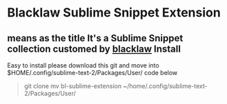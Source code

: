 Blacklaw Sublime Snippet Extension
==================================
means as the title
It's a Sublime Snippet collection customed by [blacklaw](blacklaw00@gmail.com)
Install
-------
Easy to install please download this git and move into $HOME/.config/sublime-text-2/Packages/User/
code below
>git clone 
>mv bl-sublime-extension ~/home/.config/sublime-text-2/Packages/User/


